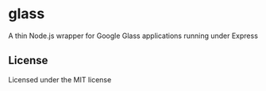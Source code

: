 
# glass

A thin Node.js wrapper for Google Glass applications running under Express

## License

Licensed under the MIT license

